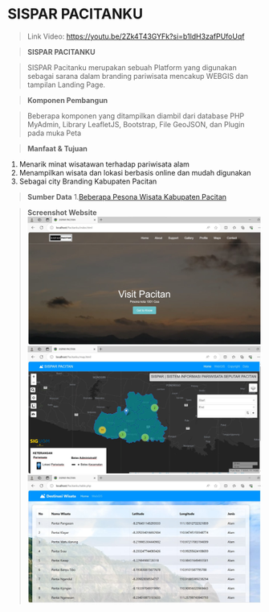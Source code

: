 # SISPAR PACITANKU
>Link Video: https://youtu.be/2Zk4T43GYFk?si=b1ldH3zafPUfoUqf

>**SISPAR PACITANKU**

>SISPAR Pacitanku merupakan sebuah Platform yang digunakan sebagai sarana dalam branding pariwisata mencakup WEBGIS dan tampilan Landing Page.


>**Komponen Pembangun**

>Beberapa komponen yang ditampilkan diambil dari database PHP MyAdmin, Library LeafletJS, Bootstrap, File GeoJSON, dan Plugin pada muka Peta

>**Manfaat & Tujuan**
1. Menarik minat wisatawan terhadap pariwisata alam
2. Menampilkan wisata dan lokasi berbasis online dan mudah digunakan
3. Sebagai city Branding Kabupaten Pacitan


>**Sumber Data**
1.[Beberapa Pesona Wisata Kabupaten Pacitan](https://www.liputan6.com/hot/read/5083678/23-tempat-wisata-di-pacitan-selain-gua-cocok-untuk-wisata-keluarga-dan-nongkrong)

>**Screenshot Website**
>![Homepage](asset/Landing.jpg)
>![Map](asset/Map.jpg)
>![Data](asset/Table.jpg)


